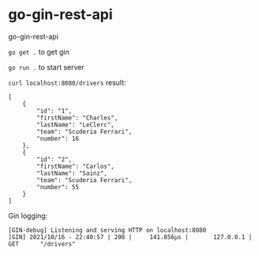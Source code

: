# go-gin-rest-api
go-gin-rest-api

```go get .```  to get gin

```go run .``` to start server

```curl localhost:8080/drivers``` result:
```
[
    {
        "id": "1",
        "firstName": "Charles",
        "lastName": "LeClerc",
        "team": "Scuderia Ferrari",
        "number": 16
    },
    {
        "id": "2",
        "firstName": "Carlos",
        "lastName": "Sainz",
        "team": "Scuderia Ferrari",
        "number": 55
    }
]
```

Gin logging:
```[GIN-debug] GET    /drivers                  --> main.getDrivers (3 handlers)
[GIN-debug] Listening and serving HTTP on localhost:8080
[GIN] 2021/10/16 - 22:40:57 | 200 |     141.856µs |       127.0.0.1 | GET      "/drivers"
```